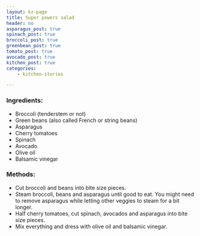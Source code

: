 ```yaml
---
layout: kz-page
title: Super powers salad
header: no
asparagus_post: true
spinach_post: true
broccoli_post: true
greenbean_post: true
tomato_post: true
avocado_post: true
kitchen_post: true
categories:
    - kitchen-stories

---
```


### Ingredients:

* Broccoli (tenderstem or not)
* Green beans (also called French or string beans)
* Asparagus
* Cherry tomatoes
* Spinach
* Avocado
* Olive oil
* Balsamic vinegar

### Methods:

* Cut broccoli and beans into bite size pieces.
* Steam broccoli, beans and asparagus until good to eat. You might need to remove asparagus while letting other veggies to steam for a bit longer.
* Half cherry tomatoes, cut spinach, avocados and asparagus into bite size pieces.
* Mix everything and dress with olive oil and balsamic vinegar.
